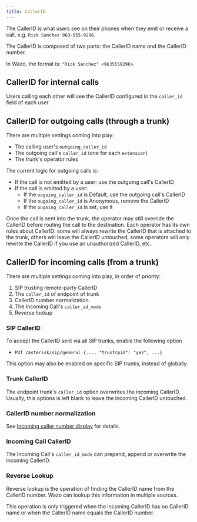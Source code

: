 ```yaml
---
title: CallerID
---
```


The CallerID is what users see on their phones when they emit or receive a call, e.g.
`Rick Sanchez 963-555-9296`.

The CallerID is composed of two parts: the CallerID name and the CallerID number.

In Wazo, the format is: `"Rick Sanchez" <9635559296>`.

## CallerID for internal calls

Users calling each other will see the CallerID configured in the `caller_id` field of each user.

## CallerID for outgoing calls (through a trunk)

There are multiple settings coming into play:

- The calling user's `outgoing_caller_id`
- The outgoing call's `caller_id` (one for each `extension`)
- The trunk's operator rules

The current logic for outgoing calls is:

- If the call is not emitted by a user: use the outgoing call's CallerID
- If the call is emitted by a user:
  - If the `ougoing_caller_id` is Default, use the outgoing call's CallerID
  - If the `ougoing_caller_id` is Anonymous, remove the CallerID
  - If the `ougoing_caller_id` is set, use it

Once the call is sent into the trunk, the operator may still override the CallerID before routing
the call to the destination. Each operator has its own rules about CallerID: some will always
rewrite the CallerID that is attached to the trunk, others will leave the CallerID untouched, some
operators will only rewrite the CallerID if you use an unauthorized CallerID, etc.

## CallerID for incoming calls (from a trunk)

There are multiple settings coming into play, in order of priority:

1. SIP trusting remote-party CallerID
2. The `caller_id` of endpoint of trunk
3. CallerID number normalization
4. The Incoming Call's `caller_id_mode`
5. Reverse lookup

### SIP CallerID

To accept the CallerID sent via all SIP trunks, enable the following option

- `PUT /asterisk/sip/general {..., "trustrpid": "yes", ...}`

This option may also be enabled on specific SIP trunks, instead of globally.

### Trunk CallerID

The endpoint trunk's `caller_id` option overwrites the incoming CallerID. Usually, this options is
left blank to leave the incoming CallerID untouched.

### CallerID number normalization

See [Incoming caller number display](/uc-doc/installation/postinstall#callerid-num-normalization)
for details.

### Incoming Call CallerID

The Incoming Call's `caller_id_mode` can prepend, append or overwrite the incoming
CallerID.

### Reverse Lookup

Reverse lookup is the operation of finding the CallerID name from the CallerID number. Wazo can
lookup this information in multiple sources.

This operation is only triggered when the incoming CallerID has no CallerID name or when the
CallerID name equals the CallerID number.

